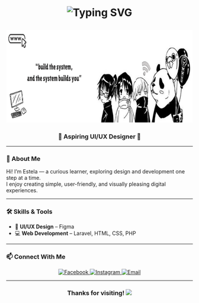 <h1 align="center">
  <img src="https://readme-typing-svg.demolab.com?font=Comic+Sans+MS&size=28&pause=1000&color=FF69B4&center=true&vCenter=true&width=435&lines=Hi%2C+I'm+Estela" alt="Typing SVG" />
</h1>
<h2 align="center">
  <img src="https://raw.githubusercontent.com/n00tellah/n00tellah/refs/heads/main/Your%20paragraph%20text.png" alt="Banner" width="900" height="250" />
</h2>
<h3 align="center">🌸 Aspiring UI/UX Designer 🌸</h3>

---

### 🌼 About Me  
Hi! I’m Estela — a curious learner, exploring design and development one step at a time.  
I enjoy creating simple, user-friendly, and visually pleasing digital experiences.

---

### 🛠 Skills & Tools  
- 🎨 **UI/UX Design** – Figma  
- 💻 **Web Development** – Laravel, HTML, CSS, PHP  

---

### 📫 Connect With Me  
<p align="center">
  <a href="https://www.facebook.com/estela.mae.jalac.2024" target="_blank">
    <img src="https://img.icons8.com/color/48/facebook-new.png" alt="Facebook"/>
  </a>
  <a href="https://www.instagram.com/nutellaoverload?igsh=aWJxbjBzeWRyMGs2" target="_blank">
    <img src="https://img.icons8.com/color/48/instagram-new.png" alt="Instagram"/>
  </a>
  <a href="mailto:estelamaejalac@gmail.com">
    <img src="https://img.icons8.com/color/48/gmail-new.png" alt="Email"/>
  </a>
</p>

---

<h3 align="center">
  Thanks for visiting!  
  <img src="https://media.giphy.com/media/hvRJCLFzcasrR4ia7z/giphy.gif" width="35px" />
</h3>
